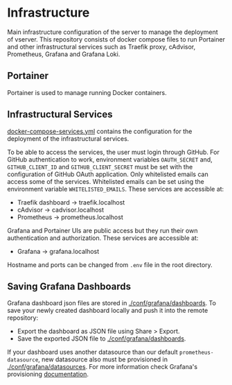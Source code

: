 # Infrastructure
Main infrastructure configuration of the server to manage the deployment of vserver.
This repository consists of docker compose files to run Portainer and other infrastructural services such as Traefik proxy, cAdvisor, Prometheus, Grafana and Grafana Loki.

## Portainer

Portainer is used to manage running Docker containers.

## Infrastructural Services

[docker-compose-services.yml](./docker-compose-services.yml) contains the configuration for the deployment of the infrastructural services.

To be able to access the services, the user must login through GitHub. For GitHub authentication to work, environment variables `OAUTH_SECRET` and, `GITHUB_CLIENT_ID` and `GITHUB_CLIENT_SECRET` must be set with the configuration of GitHub OAuth application. Only whitelisted emails can access some of the services. Whitelisted emails can be set using the environment variable `WHITELISTED_EMAILS`. These services are accessible at:

- Traefik dashboard -> traefik.localhost
- cAdvisor -> cadvisor.localhost
- Prometheus -> prometheus.localhost

Grafana and Portainer UIs are public access but they run their own authentication and authorization. These services are accessible at:

- Grafana -> grafana.localhost

Hostname and ports can be changed from `.env` file in the root directory.

## Saving Grafana Dashboards

Grafana dashboard json files are stored in [./conf/grafana/dashboards](./conf/grafana/dashboards/).
To save your newly created dashboard locally and push it into the remote repository:

- Export the dashboard as JSON file using Share > Export.
- Save the exported JSON file to [./conf/grafana/dashboards](./conf/grafana/dashboards/).

If your dashboard uses another datasource than our default `prometheus-datasource`, new datasource also must be provisioned in [./conf/grafana/datasources](./conf/grafana/provisioning/datasources/).
For more information check Grafana's provisioning [documentation](https://grafana.com/docs/grafana/latest/administration/provisioning/).
